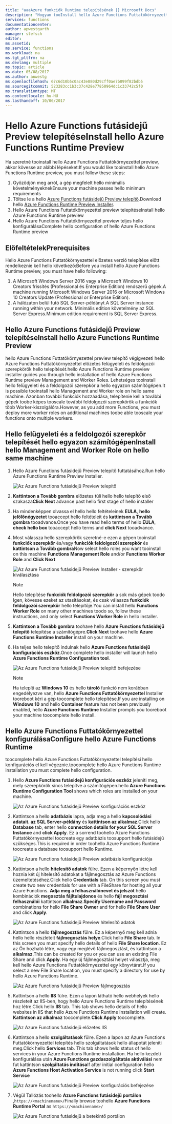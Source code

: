 ```yaml
---
title: "aaaAzure funkciók Runtime telepítésének |} Microsoft Docs"
description: "Hogyan tooInstall hello Azure Functions Futtatókörnyezettel"
services: functions
documentationcenter: 
author: apwestgarth
manager: stefsch
editor: 
ms.assetid: 
ms.service: functions
ms.workload: na
ms.tgt_pltfrm: na
ms.devlang: multiple
ms.topic: article
ms.date: 05/08/2017
ms.author: anwestg
ms.openlocfilehash: 67c6d10b5c0ac43e880d29cff0ae7b099f82bdb5
ms.sourcegitcommit: 523283cc1b3c37c428e77850964dc1c33742c5f0
ms.translationtype: MT
ms.contentlocale: hu-HU
ms.lasthandoff: 10/06/2017
---
```

# <a name="install-hello-azure-functions-runtime-preview"></a><span data-ttu-id="6a49d-103">Hello Azure Functions futásidejű Preview telepítése</span><span class="sxs-lookup"><span data-stu-id="6a49d-103">Install hello Azure Functions Runtime Preview</span></span>

<span data-ttu-id="6a49d-104">Ha szeretné tooinstall hello Azure Functions Futtatókörnyezettel preview, akkor kövesse az alábbi lépéseket:</span><span class="sxs-lookup"><span data-stu-id="6a49d-104">If you would like tooinstall hello Azure Functions Runtime preview, you must follow these steps:</span></span>

1. <span data-ttu-id="6a49d-105">Győződjön meg arról, a gép megfelelt hello minimális követelményeknek</span><span class="sxs-lookup"><span data-stu-id="6a49d-105">Ensure your machine passes hello minimum requirements</span></span>
1. <span data-ttu-id="6a49d-106">Töltse le a hello [Azure Functions futásidejű Preview telepítő](https://aka.ms/azafr).</span><span class="sxs-lookup"><span data-stu-id="6a49d-106">Download hello [Azure Functions Runtime Preview Installer](https://aka.ms/azafr).</span></span> 
1. <span data-ttu-id="6a49d-107">Hello Azure Functions Futtatókörnyezettel preview telepítése</span><span class="sxs-lookup"><span data-stu-id="6a49d-107">Install hello Azure Functions Runtime preview</span></span>
1. <span data-ttu-id="6a49d-108">Hello Azure Functions Futtatókörnyezettel preview teljes hello konfigurálása</span><span class="sxs-lookup"><span data-stu-id="6a49d-108">Complete hello configuration of hello Azure Functions Runtime preview</span></span>

## <a name="prerequisites"></a><span data-ttu-id="6a49d-109">Előfeltételek</span><span class="sxs-lookup"><span data-stu-id="6a49d-109">Prerequisites</span></span>

<span data-ttu-id="6a49d-110">Hello Azure Functions Futtatókörnyezettel előzetes verzió telepítése előtt rendelkeznie kell hello következő:</span><span class="sxs-lookup"><span data-stu-id="6a49d-110">Before you install hello Azure Functions Runtime preview, you must have hello following:</span></span>

1. <span data-ttu-id="6a49d-111">A Microsoft Windows Server 2016 vagy a Microsoft Windows 10 Creators frissítés (Professional és Enterprise Edition) rendszerű gépek.</span><span class="sxs-lookup"><span data-stu-id="6a49d-111">A machine running Microsoft Windows Server 2016 or Microsoft Windows 10 Creators Update (Professional or Enterprise Edition).</span></span>
1. <span data-ttu-id="6a49d-112">A hálózaton belül futó SQL Server-példányt.</span><span class="sxs-lookup"><span data-stu-id="6a49d-112">A SQL Server instance running within your network.</span></span>  <span data-ttu-id="6a49d-113">Minimális edition követelmény az SQL Server Express.</span><span class="sxs-lookup"><span data-stu-id="6a49d-113">Minimum edition requirement is SQL Server Express.</span></span>

## <a name="install-hello-azure-functions-runtime-preview"></a><span data-ttu-id="6a49d-114">Hello Azure Functions futásidejű Preview telepítése</span><span class="sxs-lookup"><span data-stu-id="6a49d-114">Install hello Azure Functions Runtime Preview</span></span>

<span data-ttu-id="6a49d-115">hello Azure Functions Futtatókörnyezettel preview telepítő végigvezeti hello Azure Functions Futtatókörnyezettel előzetes felügyeleti és feldolgozói szerepkörök hello telepítését.</span><span class="sxs-lookup"><span data-stu-id="6a49d-115">hello Azure Functions Runtime preview installer guides you through hello installation of hello Azure Functions Runtime preview Management and Worker Roles.</span></span>  <span data-ttu-id="6a49d-116">Lehetséges tooinstall hello felügyeleti és a feldolgozói szerepkör a hello egyazon számítógépen.</span><span class="sxs-lookup"><span data-stu-id="6a49d-116">It is possible tooinstall hello Management and Worker role on hello same machine.</span></span>  <span data-ttu-id="6a49d-117">Azonban további funkciók hozzáadása, telepítenie kell a további gépek toobe képes tooscale további feldolgozói szerepkörök a funkciók több Worker-kiszolgálóra.</span><span class="sxs-lookup"><span data-stu-id="6a49d-117">However, as you add more Functions, you must deploy more worker roles on additional machines toobe able tooscale your functions onto multiple workers.</span></span>

## <a name="install-hello-management-and-worker-role-on-hello-same-machine"></a><span data-ttu-id="6a49d-118">Hello felügyeleti és a feldolgozói szerepkör telepítését hello egyazon számítógépen</span><span class="sxs-lookup"><span data-stu-id="6a49d-118">Install hello Management and Worker Role on hello same machine</span></span>

1. <span data-ttu-id="6a49d-119">Hello Azure Functions futásidejű Preview telepítő futtatásához.</span><span class="sxs-lookup"><span data-stu-id="6a49d-119">Run hello Azure Functions Runtime Preview Installer.</span></span>

    ![Az Azure Functions futásidejű Preview telepítő][1]

1. <span data-ttu-id="6a49d-121">**Kattintson a Tovább gombra** előzetes túli hello hello telepítő első szakasza</span><span class="sxs-lookup"><span data-stu-id="6a49d-121">**Click Next** advance past hello first stage of hello installer</span></span>
1. <span data-ttu-id="6a49d-122">Ha mindenképpen olvassa el hello hello feltételeinek **EULA**, **hello jelölőnégyzetet** tooaccept hello feltételeit és **kattintson a Tovább gombra** tooadvance.</span><span class="sxs-lookup"><span data-stu-id="6a49d-122">Once you have read hello terms of hello **EULA**, **check hello box** tooaccept hello terms and **click Next** tooadvance.</span></span>
1. <span data-ttu-id="6a49d-123">Most válassza hello szerepkörök szeretné-e ezen a gépen tooinstall **funkciók szerepkör** és/vagy **funkciók feldolgozói szerepkör** és **kattintson a Tovább gombra**</span><span class="sxs-lookup"><span data-stu-id="6a49d-123">Now select hello roles you want tooinstall on this machine **Functions Management Role** and/or **Functions Worker Role** and **Click Next**</span></span>

    ![Az Azure Functions futásidejű Preview Installer - szerepkör kiválasztása][3]

    > [!NOTE]
    > <span data-ttu-id="6a49d-125">Hello telepítése **funkciók feldolgozói szerepkör** a sok más gépek toodo Igen, kövesse ezeket az utasításokat, és csak válassza **funkciók feldolgozói szerepkör** hello telepítője.</span><span class="sxs-lookup"><span data-stu-id="6a49d-125">You can install hello **Functions Worker Role** on many other machines toodo so, follow these instructions, and only select **Functions Worker Role** in hello installer.</span></span>

1. <span data-ttu-id="6a49d-126">**Kattintson a Tovább gombra** toohave hello **Azure Functions futásidejű telepítő** telepítése a számítógépre.</span><span class="sxs-lookup"><span data-stu-id="6a49d-126">**Click Next** toohave hello **Azure Functions Runtime Installer** install on your machine.</span></span>
1. <span data-ttu-id="6a49d-127">Ha teljes hello telepítő indulnak hello **Azure Functions futásidejű konfigurációs eszköz**.</span><span class="sxs-lookup"><span data-stu-id="6a49d-127">Once complete hello installer will launch hello **Azure Functions Runtime Configuration tool**.</span></span>

    ![Az Azure Functions futásidejű Preview telepítő befejezése][5]

    > [!NOTE]
    > <span data-ttu-id="6a49d-129">Ha telepíti az **Windows 10** és hello **tároló** funkció nem korábban engedélyezve van, hello **Azure Functions Futtatókörnyezettel** Installer tooreboot kéri a gép toocomplete hello telepítése.</span><span class="sxs-lookup"><span data-stu-id="6a49d-129">If you are installing on **Windows 10** and hello **Container** feature has not been previously enabled, hello **Azure Functions Runtime** Installer prompts you tooreboot your machine toocomplete hello install.</span></span>

## <a name="configure-hello-azure-functions-runtime"></a><span data-ttu-id="6a49d-130">Hello Azure Functions Futtatókörnyezettel konfigurálása</span><span class="sxs-lookup"><span data-stu-id="6a49d-130">Configure hello Azure Functions Runtime</span></span>

<span data-ttu-id="6a49d-131">toocomplete hello Azure Functions Futtatókörnyezettel telepítési hello konfigurációs el kell végeznie.</span><span class="sxs-lookup"><span data-stu-id="6a49d-131">toocomplete hello Azure Functions Runtime installation you must complete hello configuration.</span></span>

1. <span data-ttu-id="6a49d-132">Hello **Azure Functions futásidejű konfigurációs eszköz** jeleníti meg, mely szerepkörök sincs telepítve a számítógépen.</span><span class="sxs-lookup"><span data-stu-id="6a49d-132">hello **Azure Functions Runtime Configuration Tool** shows which roles are installed on your machine.</span></span>

    ![Az Azure Functions futásidejű Preview konfigurációs eszköz][6]

1. <span data-ttu-id="6a49d-134">Kattintson a hello **adatbázis** lapra, adja meg a hello **kapcsolódási adatait. az SQL Server-példány** és **kattintson az alkalmaz**.</span><span class="sxs-lookup"><span data-stu-id="6a49d-134">Click hello **Database** tab, enter hello **connection details for your SQL Server Instance** and **click Apply**.</span></span>  <span data-ttu-id="6a49d-135">Ez a sorrend toohello Azure Functions Futtatókörnyezettel toocreate egy adatbázis toosupport hello futásidejű szükséges.</span><span class="sxs-lookup"><span data-stu-id="6a49d-135">This is required in order toohello Azure Functions Runtime toocreate a database toosupport hello Runtime.</span></span>
    
    ![Az Azure Functions futásidejű Preview adatbázis konfigurációja][7]

1. <span data-ttu-id="6a49d-137">Kattintson a hello **hitelesítő adatok** fülre.  Ezen a képernyőn létre kell hoznia két új hitelesítő adatokat a fájlmegosztás az Azure Functions üzemeltetéséhez.</span><span class="sxs-lookup"><span data-stu-id="6a49d-137">Click hello **Credentials** tab.  On this screen you must create two new credentials for use with a FileShare for hosting all your Azure Functions.</span></span>  <span data-ttu-id="6a49d-138">**Adja meg a felhasználónevet és jelszót** hello kombinációk **megosztás fájltulajdonos** és hello **fájl megosztási felhasználói** kattintson **alkalmaz**.</span><span class="sxs-lookup"><span data-stu-id="6a49d-138">**Specify Username and Password** combinations for hello **File Share Owner** and for hello **File Share User** and click **Apply**.</span></span>

    ![Az Azure Functions futásidejű Preview hitelesítő adatok][8]

1. <span data-ttu-id="6a49d-140">Kattintson a hello **fájlmegosztás** fülre.  Ez a képernyő meg kell adnia hello hello részleteit **fájlmegosztás helye**.</span><span class="sxs-lookup"><span data-stu-id="6a49d-140">Click hello **File Share** tab.  In this screen you must specify hello details of hello **File Share location**.</span></span>  <span data-ttu-id="6a49d-141">Ez az Ön hozható létre, vagy egy meglévő fájlmegosztást, és kattintson a **alkalmaz**.</span><span class="sxs-lookup"><span data-stu-id="6a49d-141">This can be created for you or you can use an existing File Share and click **Apply**.</span></span>  <span data-ttu-id="6a49d-142">Ha egy új fájlmegosztási helyet választja, meg kell hello Azure Functions Futtatókörnyezettel egy könyvtárat.</span><span class="sxs-lookup"><span data-stu-id="6a49d-142">If you select a new File Share location, you must specify a directory for use by hello Azure Functions Runtime.</span></span>
    
    ![Az Azure Functions futásidejű Preview fájlmegosztás][9]

1. <span data-ttu-id="6a49d-144">Kattintson a hello **IIS** fülre.  Ezen a lapon látható hello webhelyek hello részleteit az IIS-ben, hogy hello Azure Functions Runtime telepítésének hoz létre.</span><span class="sxs-lookup"><span data-stu-id="6a49d-144">Click hello **IIS** tab.  This tab shows hello details of hello websites in IIS that hello Azure Functions Runtime Installation will create.</span></span>  <span data-ttu-id="6a49d-145">**Kattintson az alkalmaz** toocomplete.</span><span class="sxs-lookup"><span data-stu-id="6a49d-145">**Click Apply** toocomplete.</span></span>

    ![Az Azure Functions futásidejű előzetes IIS][10]

1. <span data-ttu-id="6a49d-147">Kattintson a hello **szolgáltatások** fülre.  Ezen a lapon az Azure Functions Futtatókörnyezettel telepítés hello szolgáltatások hello állapotát jeleníti meg.</span><span class="sxs-lookup"><span data-stu-id="6a49d-147">Click hello **Services** tab.  This tab shows hello status of hello services in your Azure Functions Runtime installation.</span></span>  <span data-ttu-id="6a49d-148">Ha hello kezdeti konfigurálása után **Azure Functions gazdaszolgáltatás aktiválási** nem fut kattintson **szolgáltatás indítása**</span><span class="sxs-lookup"><span data-stu-id="6a49d-148">If after initial configuration hello **Azure Functions Host Activation Service** is not running click **Start Service**</span></span>

    ![Az Azure Functions futásidejű Preview konfigurációs befejezése][11]

1. <span data-ttu-id="6a49d-150">Végül Tallózás toohello **Azure Functions futásidejű portálon** ,`https://<machinename>/`</span><span class="sxs-lookup"><span data-stu-id="6a49d-150">Finally browse toohello **Azure Functions Runtime Portal** as `https://<machinename>/`</span></span>

    ![Az Azure Functions futásidejű a betekintő portálon][12]


<!--Image references-->
[1]: ./media/functions-runtime-install/AzureFunctionsRuntime_Installer1.png
[2]: ./media/functions-runtime-install/AzureFunctionsRuntime_Installer2-EULA.png
[3]: ./media/functions-runtime-install/AzureFunctionsRuntime_Installer3-ChooseRoles.png
[4]: ./media/functions-runtime-install/AzureFunctionsRuntime_Installer4-Install.png
[5]: ./media/functions-runtime-install/AzureFunctionsRuntime_Installer5-InstallComplete.png
[6]: ./media/functions-runtime-install/AzureFunctionsRuntime_Configuration1.png
[7]: ./media/functions-runtime-install/AzureFunctionsRuntime_Configuration2_SQL.png
[8]: ./media/functions-runtime-install/AzureFunctionsRuntime_Configuration3_Credentials.png
[9]: ./media/functions-runtime-install/AzureFunctionsRuntime_Configuration4_Fileshare.png
[10]: ./media/functions-runtime-install/AzureFunctionsRuntime_Configuration5_IIS.png
[11]: ./media/functions-runtime-install/AzureFunctionsRuntime_Configuration6_Services.png
[12]: ./media/functions-runtime-install/AzureFunctionsRuntime_Portal.png